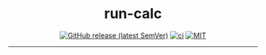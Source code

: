 <div align="center">

# run-calc

[![GitHub release (latest SemVer)](https://img.shields.io/github/v/release/tbidne/run-calc?include_prereleases&sort=semver)](https://github.com/tbidne/run-calc/releases/)
[![ci](http://img.shields.io/github/actions/workflow/status/tbidne/run-calc/ci.yaml?branch=main)](https://github.com/tbidne/run-calc/actions/workflows/ci.yaml)
[![MIT](https://img.shields.io/github/license/tbidne/run-calc?color=blue)](https://opensource.org/licenses/MIT)

</div>

---

